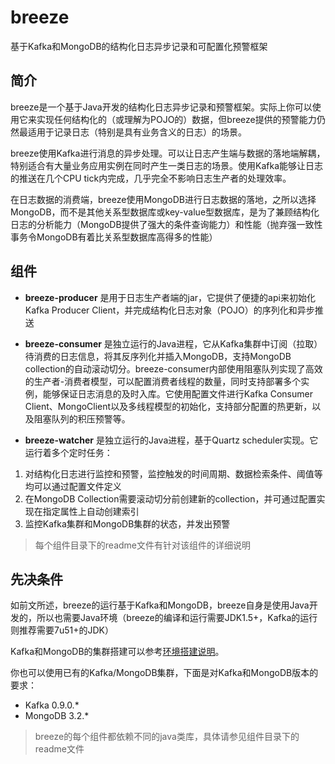 # breeze
基于Kafka和MongoDB的结构化日志异步记录和可配置化预警框架

## 简介
breeze是一个基于Java开发的结构化日志异步记录和预警框架。实际上你可以使用它来实现任何结构化的（或理解为POJO的）数据，但breeze提供的预警能力仍然最适用于记录日志（特别是具有业务含义的日志）的场景。

breeze使用Kafka进行消息的异步处理。可以让日志产生端与数据的落地端解耦，特别适合有大量业务应用实例在同时产生一类日志的场景。使用Kafka能够让日志的推送在几个CPU tick内完成，几乎完全不影响日志生产者的处理效率。

在日志数据的消费端，breeze使用MongoDB进行日志数据的落地，之所以选择MongoDB，而不是其他关系型数据库或key-value型数据库，是为了兼顾结构化日志的分析能力（MongoDB提供了强大的条件查询能力）和性能（抛弃强一致性事务令MongoDB有着比关系型数据库高得多的性能）

## 组件
* __breeze-producer__
 是用于日志生产者端的jar，它提供了便捷的api来初始化Kafka Producer Client，并完成结构化日志对象（POJO）的序列化和异步推送

* __breeze-consumer__
 是独立运行的Java进程，它从Kafka集群中订阅（拉取）待消费的日志信息，将其反序列化并插入MongoDB，支持MongoDB collection的自动滚动切分。breeze-consumer内部使用阻塞队列实现了高效的生产者-消费者模型，可以配置消费者线程的数量，同时支持部署多个实例，能够保证日志消息的及时入库。它使用配置文件进行Kafka Consumer Client、MongoClient以及多线程模型的初始化，支持部分配置的热更新，以及阻塞队列的积压预警等。

* __breeze-watcher__
 是独立运行的Java进程，基于Quartz scheduler实现。它运行着多个定时任务：
 1. 对结构化日志进行监控和预警，监控触发的时间周期、数据检索条件、阈值等均可以通过配置文件定义
 2. 在MongoDB Collection需要滚动切分前创建新的collection，并可通过配置实现在指定属性上自动创建索引
 3. 监控Kafka集群和MongoDB集群的状态，并发出预警

> 每个组件目录下的readme文件有针对该组件的详细说明

## 先决条件
如前文所述，breeze的运行基于Kafka和MongoDB，breeze自身是使用Java开发的，所以也需要Java环境（breeze的编译和运行需要JDK1.5+，Kafka的运行则推荐需要7u51+的JDK）

Kafka和MongoDB的集群搭建可以参考[环境搭建说明](/#)。

你也可以使用已有的Kafka/MongoDB集群，下面是对Kafka和MongoDB版本的要求：
* Kafka 0.9.0.*
* MongoDB 3.2.*

> breeze的每个组件都依赖不同的java类库，具体请参见组件目录下的readme文件
